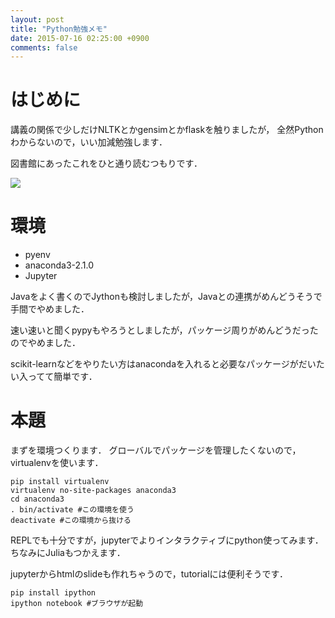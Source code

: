 ```yaml
---
layout: post
title: "Python勉強メモ"
date: 2015-07-16 02:25:00 +0900
comments: false
---
```


# はじめに

講義の関係で少しだけNLTKとかgensimとかflaskを触りましたが，
全然Pythonわからないので，いい加減勉強します．

図書館にあったこれをひと通り読むつもりです．


<a href="http://www.amazon.co.jp/gp/product/4873116880/ref=as_li_ss_il?ie=UTF8&camp=247&creative=7399&creativeASIN=4873116880&linkCode=as2&tag=algebrae-22"><img border="0" src="http://ws-fe.amazon-adsystem.com/widgets/q?_encoding=UTF8&ASIN=4873116880&Format=_SL110_&ID=AsinImage&MarketPlace=JP&ServiceVersion=20070822&WS=1&tag=algebrae-22" ></a><img src="http://ir-jp.amazon-adsystem.com/e/ir?t=algebrae-22&l=as2&o=9&a=4873116880" width="1" height="1" border="0" alt="" style="border:none !important; margin:0px !important;" />

# 環境

- pyenv
- anaconda3-2.1.0
- Jupyter

Javaをよく書くのでJythonも検討しましたが，Javaとの連携がめんどうそうで手間でやめました．

速い速いと聞くpypyもやろうとしましたが，パッケージ周りがめんどうだったのでやめました．

scikit-learnなどをやりたい方はanacondaを入れると必要なパッケージがだいたい入ってて簡単です．

# 本題

まずを環境つくります．
グローバルでパッケージを管理したくないので，virtualenvを使います．

~~~
pip install virtualenv
virtualenv no-site-packages anaconda3
cd anaconda3
. bin/activate #この環境を使う
deactivate #この環境から抜ける
~~~

REPLでも十分ですが，jupyterでよりインタラクティブにpython使ってみます．
ちなみにJuliaもつかえます．

jupyterからhtmlのslideも作れちゃうので，tutorialには便利そうです．

~~~
pip install ipython
ipython notebook #ブラウザが起動
~~~

